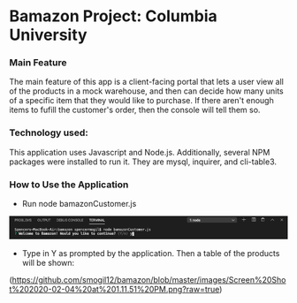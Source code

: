 # Bamazon Project: Columbia University

### Main Feature

The main feature of this app is a client-facing portal that lets a user view all of the products in a mock warehouse, and then can decide how many units of a specific item that they would like to purchase. If there aren't enough items to fufill the customer's order, then the console will tell them so.

### Technology used:

This application uses Javascript and Node.js. Additionally, several NPM packages were installed to run it. They are mysql, inquirer, and cli-table3.

### How to Use the Application

- Run node bamazonCustomer.js

![Welcome Img](https://github.com/smogil12/bamazon/blob/master/images/Screen%20Shot%202020-02-04%20at%201.10.02%20PM.png?raw=true)

- Type in Y as prompted by the application. Then a table of the products will be shown:

(https://github.com/smogil12/bamazon/blob/master/images/Screen%20Shot%202020-02-04%20at%201.11.51%20PM.png?raw=true)
